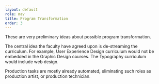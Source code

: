 ```yaml
---
layout: default
role: nav
title: Program Transformation
order: 3
---
```

These are very preliminary ideas about possible program transformation.

The central idea the faculty have agreed upon is de-streaming the curriculum. For example, User Experience Design curriculum would not be embedded in the Graphic Design courses. The Typography curriculum would include web design.

Production tasks are mostly already automated, eliminating such roles as production artist, or production technician.